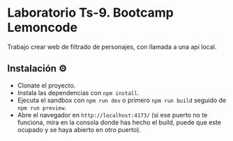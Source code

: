 # Laboratorio Ts-9. Bootcamp Lemoncode

Trabajo crear web de filtrado de personajes, con llamada a una api local.

## Instalación ⚙️

- Clonate el proyecto.
- Instala las dependencias con `npm install`.
- Ejecuta el sandbox con `npm run dev` o primero `npm run build` seguido de `npm run preview`.
- Abre el navegador en `http://localhost:4173/` (si ese puerto no te funciona, mira en la consola donde has hecho el build, puede que este ocupado y se haya abierto en otro puerto).
